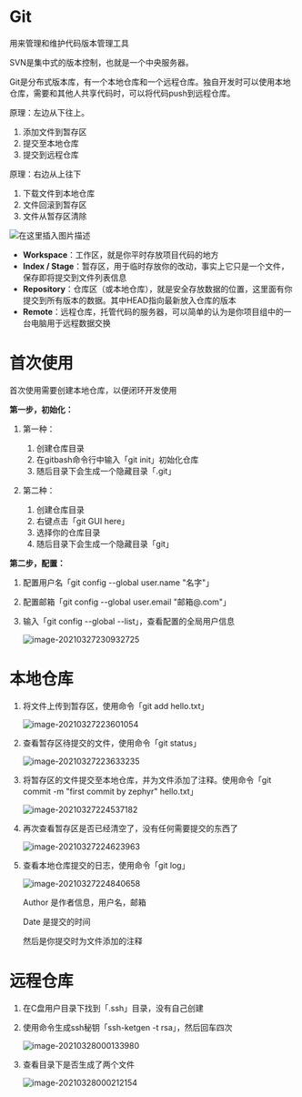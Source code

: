 # Git

用来管理和维护代码版本管理工具

SVN是集中式的版本控制，也就是一个中央服务器。

Git是分布式版本库，有一个本地仓库和一个远程仓库。独自开发时可以使用本地仓库，需要和其他人共享代码时，可以将代码push到远程仓库。

原理：左边从下往上。

1. 添加文件到暂存区
2. 提交至本地仓库
3. 提交到远程仓库

原理：右边从上往下

 1. 下载文件到本地仓库
 2. 文件回滚到暂存区
 3. 文件从暂存区清除

![在这里插入图片描述](https://img-blog.csdnimg.cn/2020112511360362.png?x-oss-process=image/watermark,type_ZmFuZ3poZW5naGVpdGk,shadow_10,text_aHR0cHM6Ly9ibG9nLmNzZG4ubmV0L3dlaXhpbl80MzU5MTk4MA==,size_16,color_FFFFFF,t_70#pic_center)

- **Workspace**：工作区，就是你平时存放项目代码的地方
- **Index / Stage**：暂存区，用于临时存放你的改动，事实上它只是一个文件，保存即将提交到文件列表信息
- **Repository**：仓库区（或本地仓库），就是安全存放数据的位置，这里面有你提交到所有版本的数据。其中HEAD指向最新放入仓库的版本
- **Remote**：远程仓库，托管代码的服务器，可以简单的认为是你项目组中的一台电脑用于远程数据交换

# 首次使用

首次使用需要创建本地仓库，以便闭环开发使用

**第一步，初始化：**

1. 第一种：
	1. 创建仓库目录
	2. 在gitbash命令行中输入「git init」初始化仓库
	3. 随后目录下会生成一个隐藏目录「.git」

2. 第二种：
	1. 创建仓库目录
	2. 右键点击「git GUI here」
	3. 选择你的仓库目录
	4. 随后目录下会生成一个隐藏目录「git」

**第二步，配置：**

1. 配置用户名「git config --global user.name "名字"」

2. 配置邮箱「git config --global user.email "邮箱@.com"」

3. 输入「git config --global --list」，查看配置的全局用户信息

	![image-20210327230932725](C:\Users\HH\AppData\Roaming\Typora\typora-user-images\image-20210327230932725.png)





# 本地仓库

1. 将文件上传到暂存区，使用命令「git add hello.txt」

	![image-20210327223601054](C:\Users\HH\AppData\Roaming\Typora\typora-user-images\image-20210327223601054.png)

2. 查看暂存区待提交的文件，使用命令「git status」

	![image-20210327223633235](C:\Users\HH\AppData\Roaming\Typora\typora-user-images\image-20210327223633235.png)

3. 将暂存区的文件提交至本地仓库，并为文件添加了注释。使用命令「git commit  -m "first commit by zephyr" hello.txt」

	![image-20210327224537182](C:\Users\HH\AppData\Roaming\Typora\typora-user-images\image-20210327224537182.png)

4. 再次查看暂存区是否已经清空了，没有任何需要提交的东西了

	![image-20210327224623963](C:\Users\HH\AppData\Roaming\Typora\typora-user-images\image-20210327224623963.png)

5. 查看本地仓库提交的日志，使用命令「git log」

	![image-20210327224840658](C:\Users\HH\AppData\Roaming\Typora\typora-user-images\image-20210327224840658.png)

	Author 是作者信息，用户名，邮箱

	Date 是提交的时间

	然后是你提交时为文件添加的注释



# 远程仓库

1. 在C盘用户目录下找到「.ssh」目录，没有自己创建

2. 使用命令生成ssh秘钥「ssh-ketgen -t rsa」，然后回车四次

	![image-20210328000133980](C:\Users\HH\AppData\Roaming\Typora\typora-user-images\image-20210328000133980.png)

3. 查看目录下是否生成了两个文件

	![image-20210328000212154](C:\Users\HH\AppData\Roaming\Typora\typora-user-images\image-20210328000212154.png)

	